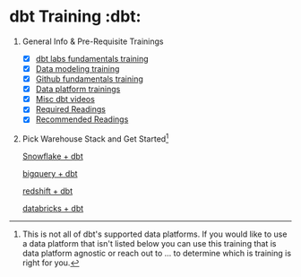 # dbt Training :dbt:
1. General Info & Pre-Requisite Trainings

   - [x] [dbt labs fundamentals training](https://www.linkedin.com/in/alec-peters/)
   - [x] [Data modeling training](https://www.linkedin.com/in/alec-peters/)
   - [x] [Github fundamentals training](https://www.linkedin.com/in/alec-peters/)
   - [x] [Data platform trainings](https://www.linkedin.com/in/alec-peters/)
   - [x] [Misc dbt videos](https://www.linkedin.com/in/alec-peters/)
   - [x] [Required Readings](https://www.linkedin.com/in/alec-peters/)
   - [x] [Recommended Readings](https://www.linkedin.com/in/alec-peters/)
   
2. Pick Warehouse Stack and Get Started[^1]

   [Snowflake + dbt](https://github.com/analytics8/dbt/tree/main/Training#steps-for-our-a8-dbt-training)
   
   [bigquery + dbt](https://www.linkedin.com/in/alec-peters/)
   
   [redshift + dbt](https://www.linkedin.com/in/alec-peters/)
   
   [databricks + dbt](https://www.linkedin.com/in/alec-peters/)

[^1]: This is not all of dbt's supported data platforms. If you would like to use a data platform that isn't listed below you can use this training that is data platform agnostic or reach out to ... to determine which is training is right for you.
